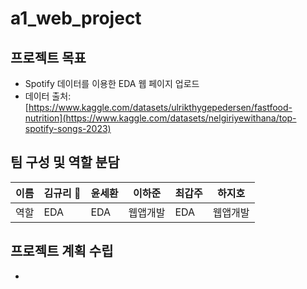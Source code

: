 # a1_web_project
## 프로젝트 목표
- Spotify 데이터를 이용한 EDA 웹 페이지 업로드
- 데이터 출처: [https://www.kaggle.com/datasets/ulrikthygepedersen/fastfood-nutrition](https://www.kaggle.com/datasets/nelgiriyewithana/top-spotify-songs-2023)

## 팀 구성 및 역할 분담

| 이름 |김규리 | 윤세환 | 이하준 | 최갑주 | 하지호 |
|------|-------|--------|--------|--------|--------|
| 역할 | EDA | EDA | 웹앱개발 | EDA | 웹앱개발 |

## 프로젝트 계획 수립
- 
